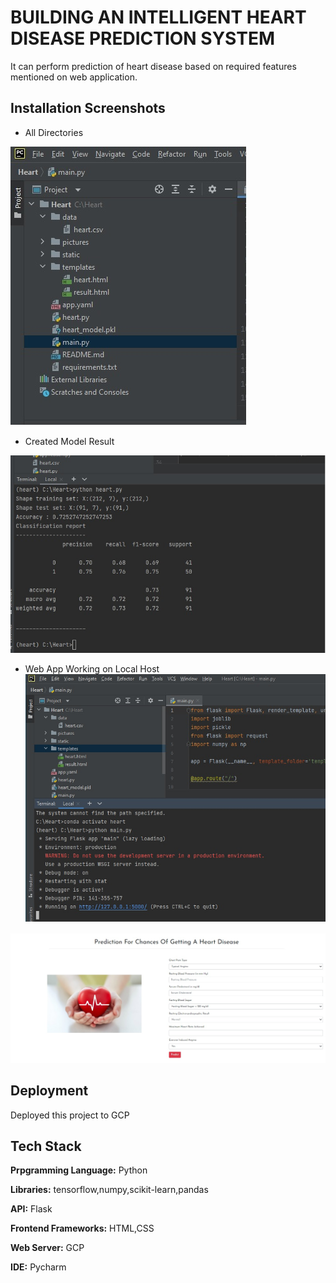 
# BUILDING AN INTELLIGENT HEART DISEASE PREDICTION SYSTEM 



It can perform prediction of heart disease based on required features mentioned on web application.


  
## Installation Screenshots
- All Directories

![](all_files.jpg)
- Created Model Result

![](model_analysis.jpg)

- Web App Working on Local Host
![](localhost.jpg)

![](webapp.jpg)

  
## Deployment

Deployed this project to GCP



  
## Tech Stack

**Prpgramming Language:** Python

**Libraries:** tensorflow,numpy,scikit-learn,pandas

**API:** Flask

**Frontend Frameworks:** HTML,CSS

**Web Server:** GCP

**IDE:** Pycharm 

  
  
